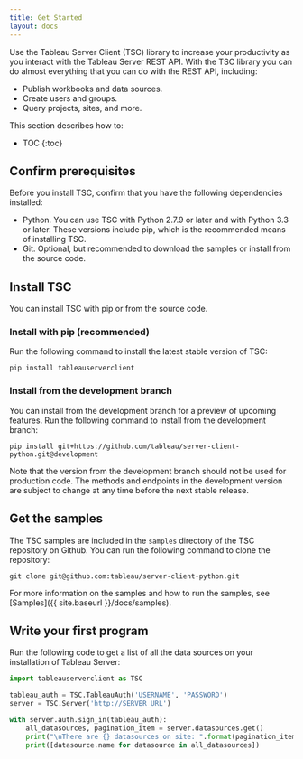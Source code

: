 ```yaml
---
title: Get Started
layout: docs
---
```


Use the Tableau Server Client (TSC) library to increase your productivity as you interact with the Tableau Server REST API. With
the TSC library you can do almost everything that you can do with the REST API, including:

* Publish workbooks and data sources.
* Create users and groups.
* Query projects, sites, and more.

This section describes how to:

* TOC
{:toc}

## Confirm prerequisites

Before you install TSC, confirm that you have the following dependencies installed:

* Python. You can use TSC with Python 2.7.9 or later and with Python 3.3 or later. These versions include pip, which is
  the recommended means of installing TSC.
* Git. Optional, but recommended to download the samples or install from the source code.


## Install TSC

You can install TSC with pip or from the source code.

### Install with pip (recommended)

Run the following command to install the latest stable version of TSC:

```
pip install tableauserverclient
```

### Install from the development branch

You can install from the development branch for a preview of upcoming features. Run the following command
to install from the development branch:

```
pip install git+https://github.com/tableau/server-client-python.git@development
```

Note that the version from the development branch should not be used for production code. The methods and endpoints in the
development version are subject to change at any time before the next stable release.

## Get the samples

The TSC samples are included in the `samples` directory of the TSC repository on Github. You can run the following command to clone the
repository:

```
git clone git@github.com:tableau/server-client-python.git
```

For more information on the samples and how to run the samples, see [Samples]({{ site.baseurl }}/docs/samples).

## Write your first program

Run the following code to get a list of all the data sources on your installation of Tableau Server:

```py
import tableauserverclient as TSC

tableau_auth = TSC.TableauAuth('USERNAME', 'PASSWORD')
server = TSC.Server('http://SERVER_URL')

with server.auth.sign_in(tableau_auth):
    all_datasources, pagination_item = server.datasources.get()
    print("\nThere are {} datasources on site: ".format(pagination_item.total_available))
    print([datasource.name for datasource in all_datasources])
```
